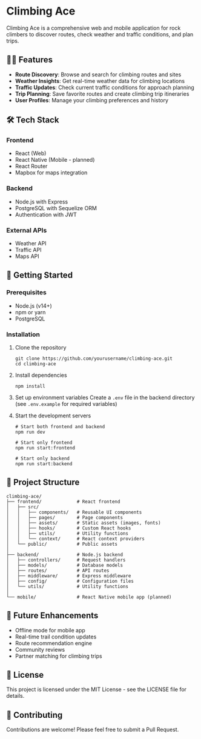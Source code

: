 # Climbing Ace

Climbing Ace is a comprehensive web and mobile application for rock climbers to discover routes, check weather and traffic conditions, and plan trips.

## 🧗‍♀️ Features

- **Route Discovery**: Browse and search for climbing routes and sites
- **Weather Insights**: Get real-time weather data for climbing locations
- **Traffic Updates**: Check current traffic conditions for approach planning
- **Trip Planning**: Save favorite routes and create climbing trip itineraries
- **User Profiles**: Manage your climbing preferences and history

## 🛠️ Tech Stack

### Frontend
- React (Web)
- React Native (Mobile - planned)
- React Router
- Mapbox for maps integration

### Backend
- Node.js with Express
- PostgreSQL with Sequelize ORM
- Authentication with JWT

### External APIs
- Weather API
- Traffic API
- Maps API

## 🚀 Getting Started

### Prerequisites
- Node.js (v14+)
- npm or yarn
- PostgreSQL

### Installation

1. Clone the repository
   ```
   git clone https://github.com/yourusername/climbing-ace.git
   cd climbing-ace
   ```

2. Install dependencies
   ```
   npm install
   ```

3. Set up environment variables
   Create a `.env` file in the backend directory (see `.env.example` for required variables)

4. Start the development servers
   ```
   # Start both frontend and backend
   npm run dev
   
   # Start only frontend
   npm run start:frontend
   
   # Start only backend
   npm run start:backend
   ```

## 📝 Project Structure

```
climbing-ace/
├── frontend/             # React frontend
│   ├── src/
│   │   ├── components/   # Reusable UI components
│   │   ├── pages/        # Page components
│   │   ├── assets/       # Static assets (images, fonts)
│   │   ├── hooks/        # Custom React hooks
│   │   ├── utils/        # Utility functions
│   │   └── context/      # React context providers
│   └── public/           # Public assets
│
├── backend/              # Node.js backend
│   ├── controllers/      # Request handlers
│   ├── models/           # Database models
│   ├── routes/           # API routes
│   ├── middleware/       # Express middleware
│   ├── config/           # Configuration files
│   └── utils/            # Utility functions
│
└── mobile/               # React Native mobile app (planned)
```

## 🔮 Future Enhancements

- Offline mode for mobile app
- Real-time trail condition updates
- Route recommendation engine
- Community reviews
- Partner matching for climbing trips

## 📄 License

This project is licensed under the MIT License - see the LICENSE file for details.

## 👥 Contributing

Contributions are welcome! Please feel free to submit a Pull Request. 